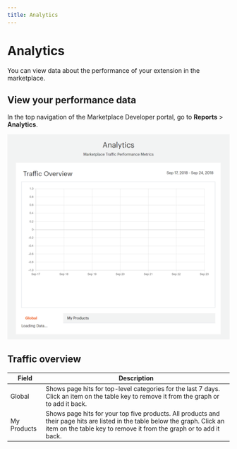 ```yaml
---
title: Analytics
---
```


# Analytics

You can view data about the performance of your extension in the marketplace.

## View your performance data

In the top navigation of the Marketplace Developer portal, go to **Reports** >  **Analytics**.

![](../sellers/_images/reports-analytics.png)

## Traffic overview

|Field|Description|
|------|-----------|
|Global|Shows page hits for top-level categories for the last 7 days. Click an item on the table key to remove it from the graph or to add it back.|
|My Products|Shows page hits for your top five products. All products and their page hits are listed in the table below the graph. Click an item on the table key to remove it from the graph or to add it back.|
